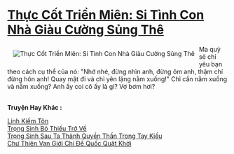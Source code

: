 <a href="https://truyenwiki.net/thuc-cot-trien-mien-si-tinh-con-nha-giau-cuong-sung-the.36105/" title="Thực Cốt Triền Miên: Si Tình Con Nhà Giàu Cường Sủng Thê"><h1>Thực Cốt Triền Miên: Si Tình Con Nhà Giàu Cường Sủng Thê</h1></a><div style="display:table"><img align="right" style="float: left; padding: 10px;" src="https://truyenwiki.net/a/img/str/src/36105.jpg" alt="Thực Cốt Triền Miên: Si Tình Con Nhà Giàu Cường Sủng Thê">Ma quỷ sẽ chỉ yêu bạn theo cách cụ thể của nó: "Nhớ nhé, đừng nhìn anh, đừng ôm anh, thậm chí đừng hôn anh! Quay mặt đi và chỉ yên lặng nằm xuống!" Chỉ cần nằm xuống và nằm xuống? Anh ấy coi cô ấy là gì? Vợ bơm hơi?</div><p><br><b>Truyện Hay Khác :</b></p><a href="https://truyenwiki.net/linh-kiem-ton.36498/" alt="Linh Kiếm Tôn">Linh Kiếm Tôn</a><br/><a href="https://sangtacviet.wordpress.com/2020/10/22/trong-sinh-bo-thieu-tro-ve/" alt="Trọng Sinh Bỏ Thiếu Trở Về">Trọng Sinh Bỏ Thiếu Trở Về</a><br/><a href="https://github.com/nownovels/wikidich/tree/master/truyenhay/35854" alt="Trọng Sinh Sau Ta Thành Quyền Thần Trong Tay Kiều">Trọng Sinh Sau Ta Thành Quyền Thần Trong Tay Kiều</a><br/><a href="https://github.com/nownovels/wikidich/tree/master/truyenhay/36477" alt="Chư Thiên Vạn Giới Chi Đế Quốc Quật Khởi">Chư Thiên Vạn Giới Chi Đế Quốc Quật Khởi</a><br/>